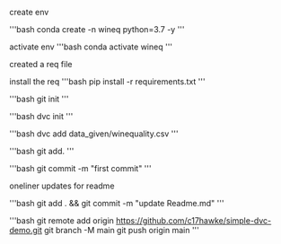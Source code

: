 create env

'''bash
conda create -n wineq python=3.7 -y
'''

activate env
'''bash
conda activate wineq
'''

created a req file

install the req
'''bash
pip install -r requirements.txt
'''

'''bash
git init
'''

'''bash
dvc init
'''

'''bash
dvc add data_given/winequality.csv
'''

'''bash
git add.
'''

'''bash
git  commit -m "first commit"
'''


oneliner updates for readme

'''bash
git add . && git commit -m "update Readme.md"
'''

'''bash
git remote add origin https://github.com/c17hawke/simple-dvc-demo.git
git branch -M main
git push origin main
'''